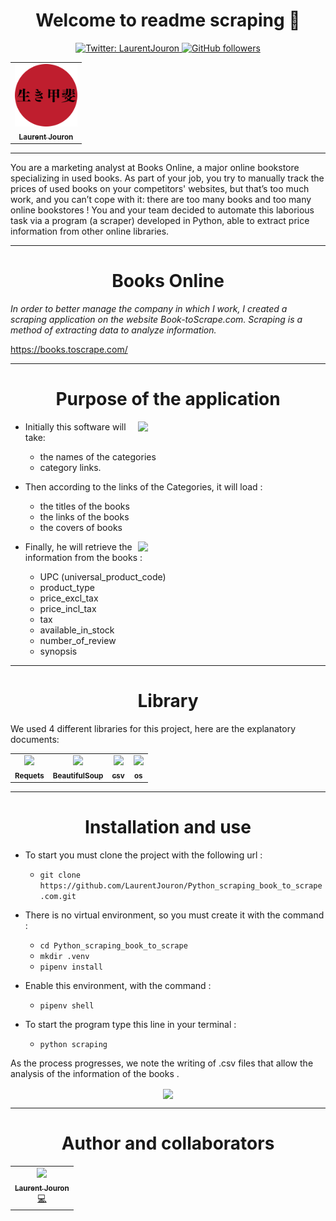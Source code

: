 <h1 align="center">Welcome to readme scraping 👋</h1>
<p align="center">
  <a href="https://twitter.com/LaurentJouron">
    <img alt="Twitter: LaurentJouron"
      src="https://img.shields.io/twitter/follow/LaurentJouron.svg?style=social" target="_blank" />
  </a>   
  <a href="https://github.com/LaurentJouron">
    <img alt="GitHub followers" 
      src="https://img.shields.io/github/followers/LaurentJouron?style=social" />
  </a>
</p>

<table>
  <tr>
    <td align="center">
      <a href="https://www.laurentjouron.dev/">
        <img width="100px"
          src="https://github.com/LaurentJouron/LaurentJouron.github.io/blob/main/ressources/img/logo/ikigai.png" /><br />
        <sub><b>Laurent Jouron</b></sub></a><br />
    </td>
  </tr>
</table>

___

You are a marketing analyst at Books Online, a major online bookstore specializing in used books. As part of your job, 
you try to manually track the prices of used books on your competitors' websites, but that’s too much work, and you can’t
cope with it: there are too many books and too many online bookstores ! You and your team decided to automate this
laborious task via a program (a scraper) developed in Python, able to extract price information
from other online libraries.

___________
<h1 align="center">Books Online</h1>

*In order to better manage the company in which I work, I created a scraping application on the website
Book-toScrape.com. Scraping is a method of extracting data to analyze information.*

https://books.toscrape.com/

___________
<h1 align="center">Purpose of the application</h1>

<p align="center">
    <img align="right"
      width="300px" 
      src="https://www.e-bdd.com/images/scraping-web.webp" />
</p>

* Initially this software will take:
  * the names of the categories
  * category links.
 
* Then according to the links of the Categories, it will load :
  * the titles of the books
  * the links of the books
  * the covers of books

<p align="center">
    <img align="right"
      width="300px"
      src="https://www.okvoyage.com/wp-content/uploads/2021/01/bibliotheque-nationale-finlande-1024x683.jpeg" />
</p>

* Finally, he will retrieve the information from the books :

  * UPC (universal_product_code)
  * product_type
  * price_excl_tax
  * price_incl_tax
  * tax
  * available_in_stock
  * number_of_review
  * synopsis

___________
<h1 align="center">Library</h1>

We used 4 different libraries for this project, here are the explanatory documents:

<table>
  <tr>
    <td align="center">
      <a href="https://docs.python-requests.org/en/latest">
        <img width="130px"
          src="https://docs.python-requests.org/en/latest/_static/requests-sidebar.png" /><br />
        <sub><b>Requets</b></sub></a><br />
      <a href="https://docs.python-requests.org/en/latest" title="Documentation Requests" ></a>
    </td>
    <td align="center">
      <a href="https://www.crummy.com/software/BeautifulSoup/bs4/doc/">
        <img width="130px"
          src="https://www.crummy.com/software/BeautifulSoup/bs4/doc/_images/6.1.jpg" /><br />
        <sub><b>BeautifulSoup</b></sub></a><br />
      <a href="https://www.crummy.com/software/BeautifulSoup/bs4/doc/" title="Documentation BeautifulSoup" ></a>
    </td>
    <td align="center">
      <a href="https://docs.python.org/fr/3/library/csv.html">
        <img width="150px"
          src="https://encrypted-tbn0.gstatic.com/images?q=tbn:ANd9GcTeFQCFFmRX7dsxcyLmKNYn9Umgdg71FDMsZQ&usqp=CAU" /><br />
        <sub><b>csv</b></sub></a><br />
      <a href="https://docs.python.org/fr/3/library/csv.html" title="Documentation csv" ></a> 
    </td>
    <td align="center">
      <a href="https://docs.python.org/3/library/os.html">
        <img width="150px"
          src="https://encrypted-tbn0.gstatic.com/images?q=tbn:ANd9GcQGeVC6EubMa9PBsn1aoXsbCmGEVENRpb9wlg&usqp=CAU" /><br />
        <sub><b>os</b></sub></a><br />
      <a href="https://docs.python.org/3/library/os.html" title="Documentation csv" ></a> 
    </td>
  </tr>
</table>

___________
<h1 align="center">Installation and use</h1>

* To start you must clone the project with the following url :
  * ``git clone https://github.com/LaurentJouron/Python_scraping_book_to_scrape.com.git``

* There is no virtual environment, so you must create it with the command :
  * ``cd Python_scraping_book_to_scrape``
  * ``mkdir .venv``
  * ``pipenv install``

* Enable this environment, with the command : 
  * ``pipenv shell``

* To start the program type this line in your terminal :
  * ``python scraping``

As the process progresses, we note the writing of .csv files that allow the analysis of the information of the books .

<p align="center">
    <img align="center" 
      width="350px" 
        src="https://encrypted-tbn0.gstatic.com/images?q=tbn:ANd9GcTRCQnMkK3eTUga21tSq4dsh6xBfffxX5YWVg&usqp=CAU" />
</p>

___________
<h1 align="center">Author and collaborators</h1>

<table>
  <tr>
    <td align="center">
      <a href="https://github.com/LaurentJouron">
        <img width="100px"
          src="https://www.laurentjouron.dev/media/images/profile_drawing_2X1IPCT.2e16d0ba.fill-170x170.png" /><br />
        <sub><b>Laurent Jouron</b></sub></a><br />
      <a href="https://github.com/LaurentJouron/Python_scrape_book_to_scrape" title="Application Coder">💻</a>
    </td>
  </tr>
</table>
